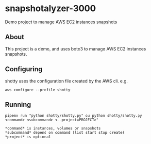 # snapshotalyzer-3000

Demo project to manage AWS EC2 instances snapshots

## About

This project is a demo, and uses boto3 to manage AWS EC2 instances snapshots.

## Configuring

shotty uses the configuration file created by the AWS cli. e.g.

`aws configure --profile shotty`

## Running

`pipenv run "python shotty/shotty.py" ou python shotty/shotty.py <command> <subcommand> <--project=PROJECT>"`

	*command* is instances, volumes or snapshots
	*subcommand* depend on command (list start stop create)
	*project* is optional